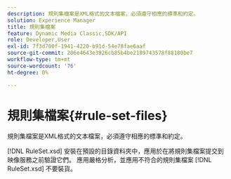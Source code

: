 ```yaml
---
description: 規則集檔案是XML格式的文本檔案，必須遵守相應的標準和約定。
solution: Experience Manager
title: 規則集檔案
feature: Dynamic Media Classic,SDK/API
role: Developer,User
exl-id: 7f3d700f-1941-4220-b91d-54e78fae6aaf
source-git-commit: 206e4643e3926cb85b4be2189743578f88180be7
workflow-type: tm+mt
source-wordcount: '76'
ht-degree: 0%

---
```


# 規則集檔案{#rule-set-files}

規則集檔案是XML格式的文本檔案，必須遵守相應的標準和約定。

[!DNL RuleSet.xsd] 安裝在預設的目錄資料夾中，應用於在將規則集檔案提交到映像服務之前驗證它們。 應用嚴格分析，並應用不符合的規則集檔案 [!DNL RuleSet.xsd] 不要裝貨。
